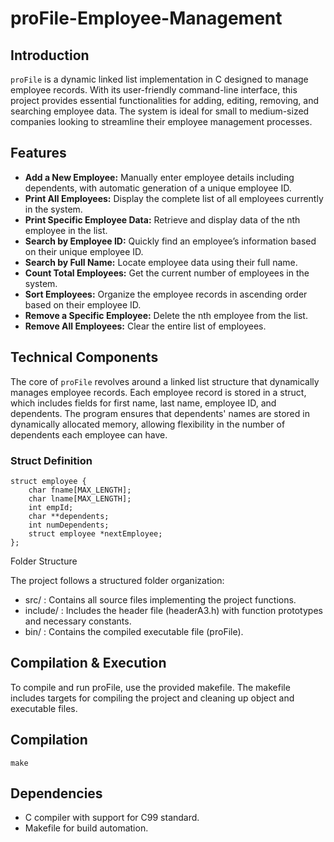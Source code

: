 # proFile-Employee-Management

## Introduction
`proFile` is a dynamic linked list implementation in C designed to manage employee records. With its user-friendly command-line interface, this project provides essential functionalities for adding, editing, removing, and searching employee data. The system is ideal for small to medium-sized companies looking to streamline their employee management processes.

## Features
- **Add a New Employee:** Manually enter employee details including dependents, with automatic generation of a unique employee ID.
- **Print All Employees:** Display the complete list of all employees currently in the system.
- **Print Specific Employee Data:** Retrieve and display data of the nth employee in the list.
- **Search by Employee ID:** Quickly find an employee’s information based on their unique employee ID.
- **Search by Full Name:** Locate employee data using their full name.
- **Count Total Employees:** Get the current number of employees in the system.
- **Sort Employees:** Organize the employee records in ascending order based on their employee ID.
- **Remove a Specific Employee:** Delete the nth employee from the list.
- **Remove All Employees:** Clear the entire list of employees.

## Technical Components
The core of `proFile` revolves around a linked list structure that dynamically manages employee records. Each employee record is stored in a struct, which includes fields for first name, last name, employee ID, and dependents. The program ensures that dependents' names are stored in dynamically allocated memory, allowing flexibility in the number of dependents each employee can have.

### Struct Definition
    struct employee {
        char fname[MAX_LENGTH];
        char lname[MAX_LENGTH];
        int empId;
        char **dependents;
        int numDependents;
        struct employee *nextEmployee;
    };

Folder Structure

The project follows a structured folder organization:

- src/ : Contains all source files implementing the project functions.
- include/ : Includes the header file (headerA3.h) with function prototypes and necessary constants.
- bin/ : Contains the compiled executable file (proFile).

## Compilation & Execution
To compile and run proFile, use the provided makefile. The makefile includes targets for compiling the project and cleaning up object and executable files.

## Compilation

    make

## Dependencies
- C compiler with support for C99 standard.
- Makefile for build automation.


